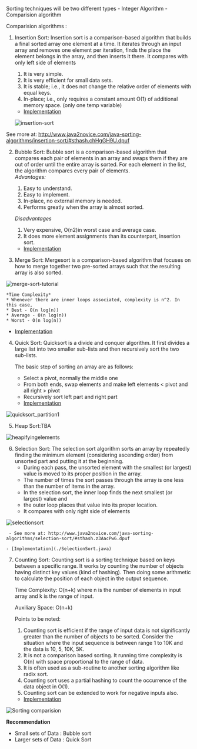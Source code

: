Sorting techniques will be two different types 
    -  Integer Algorithm 
    -  Comparision algorithm
    
Comparision algorithms : 
1. Insertion Sort: Insertion sort is a comparison-based algorithm that builds a final sorted array one element at a time. It iterates through an input array and removes one element per iteration, finds the place the element belongs in the array, and then inserts it there. It compares with only left side of elements
     1. It is very simple.
     2. It is very efficient for small data sets.
     3. It is stable; i.e., it does not change the relative order of elements with equal keys.
     4. In-place; i.e., only requires a constant amount O(1) of additional memory space. (only one temp variable)
   - [Implementation](./InsertionSort.java)
   
   ![insertion-sort](https://user-images.githubusercontent.com/24597513/46922264-36cc6900-cfbb-11e8-9a7c-be40bec3631f.png)

  See more at: http://www.java2novice.com/java-sorting-algorithms/insertion-sort/#sthash.chHgGH9U.dpuf
  
2. Bubble Sort: Bubble sort is a comparison​-based algorithm that compares each pair of elements in an array and swaps them if they are out of order until the entire array is sorted. For each element in the list, the algorithm compares every pair of elements.   
    *Advantages:*
    1. Easy to understand.
    2. Easy to implement.
    3. In-place, no external memory is needed.
    4. Performs greatly when the array is almost sorted.
    
    *<p>Disadvantages</p>*
    1. Very expensive, O(n2)in worst case and average case.
    2. It does more element assignments than its counterpart, insertion sort.
   - [Implementation](./BubbleSort.java)
  
    
3.  Merge Sort: Mergesort is a comparison-based algorithm that focuses on how to merge together two pre-sorted arrays such that the resulting array is also sorted.

![merge-sort-tutorial](https://user-images.githubusercontent.com/24597513/46922327-28328180-cfbc-11e8-8c32-ae12eb416acd.png)
    
    *Time Complexity*
    * Whenever there are inner loops associated, complexity is n^2. In this case, 
    * Best - O(n log(n))
    * Average - O(n log(n))
    * Worst - O(n log(n))
   - [Implementation](./MergeSort.java)

4. Quick Sort: Quicksort is a divide and conquer algorithm. It first divides a large list into two smaller sub-lists and then recursively sort the two sub-lists.
    
    The basic step of sorting an array are as follows:
     * Select a pivot, normally the middle one
     * From both ends, swap elements and make left elements < pivot and all right > pivot
     * Recursively sort left part and right part
    - [Implementation](./QuickSort.java) 
     
![quicksort_partition1](https://user-images.githubusercontent.com/24597513/46922341-8f503600-cfbc-11e8-9b82-1bf5b3fc3534.png)


5. Heap Sort:TBA

![heapifyingelements](https://user-images.githubusercontent.com/24597513/46922389-4ea4ec80-cfbd-11e8-924d-a57e64bf6d86.png)

6. Selection Sort: The selection sort algorithm sorts an array by repeatedly finding the minimum element (considering ascending order) from unsorted part and putting it at the beginning. 
    * During each pass, the unsorted element with the smallest (or largest) value is moved to its proper position in the array.
    * The number of times the sort passes through the array is one less than the number of items in the array.
    * In the selection sort, the inner loop finds the next smallest (or largest) value and
    * the outer loop places that value into its proper location.
    * It compares with only right side of elements
  
  ![selectionsort](https://user-images.githubusercontent.com/24597513/46922239-ee14b000-cfba-11e8-8339-0de212447d08.jpg)
  
     - See more at: http://www.java2novice.com/java-sorting-algorithms/selection-sort/#sthash.z3AacPw6.dpuf
     
    - [Implementation](./SelectionSort.java)
7. Counting Sort: Counting sort is a sorting technique based on keys between a specific range. It works by counting the number of objects having distinct key values (kind of hashing). Then doing some arithmetic to calculate the position of each object in the output sequence.

      Time Complexity: O(n+k) where n is the number of elements in input array and k is the range of input.
      
      Auxiliary Space: O(n+k)
      
      Points to be noted:
      1. Counting sort is efficient if the range of input data is not significantly greater than the number of objects to be sorted. Consider the situation where the input sequence is between range 1 to 10K and the data is 10, 5, 10K, 5K.
      2. It is not a comparison based sorting. It running time complexity is O(n) with space proportional to the range of data.
      3. It is often used as a sub-routine to another sorting algorithm like radix sort.
      4. Counting sort uses a partial hashing to count the occurrence of the data object in O(1).
      5. Counting sort can be extended to work for negative inputs also.
      
    - [Implementation](./CountingSort.java)
     
![Sorting comparision](https://user-images.githubusercontent.com/24597513/46922505-e2c38380-cfbe-11e8-829e-e25ba9e25c27.png)

**Recommendation**
* Small sets of Data : Bubble sort
* Larger sets of Data : Quick Sort
